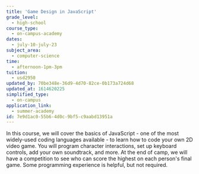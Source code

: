 ```yaml
---
title: 'Game Design in JavaScript'
grade_level:
  - high-school
course_type:
  - on-campus-academy
dates:
  - july-10-july-23
subject_area:
  - computer-science
time:
  - afternoon-1pm-3pm
tuition:
  - usd2950
updated_by: 70be348e-36d9-4d70-82ce-0b173a724d68
updated_at: 1614620225
simplified_type:
  - on-campus
application_link:
  - summer-academy
id: 7e9d1ac0-55b6-4d0c-9bf5-c9aabd13951a
---
```

In this course, we will cover the basics of JavaScript - one of the most widely-used coding languages available - to learn how to code your own 2D video game. You will program character interactions, set up keyboard controls, add your own soundtrack, and more. At the end of camp, we will have a competition to see who can score the highest on each person's final game. Some programming experience is helpful, but not required.
